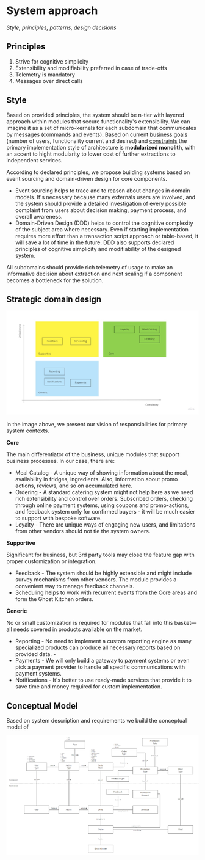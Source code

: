 # System approach 

_Style, principles, patterns, design decisions_

## Principles

1. Strive for cognitive simplicity 
2. Extensibility and modifiability preferred in case of trade-offs  
3. Telemetry is mandatory
4. Messages over direct calls

## Style

Based on provided principles, the system should be n-tier with layered approach within modules that secure functionality's extensibility. We can imagine it as a set of micro-kernels for each subdomain that communicates by messages (commands and events). Based on current [business goals](https://github.com/ldynia/archcolider/blob/master/Business%20goal%20and%20scope.md) (number of users, functionality current and desired) and [constraints](https://github.com/ldynia/archcolider/blob/master/Constraints.md) the primary implementation style of architecture is **modularized monolith**, with an accent to hight modularity to lower cost of further extractions to independent services. 

According to declared principles, we propose building systems based on event sourcing and domain-driven design for core components. 
- Event sourcing helps to trace and to reason about changes in domain models. It's necessary because many externals users are involved, and the system should provide a detailed investigation of every possible complaint from users about decision making, payment process, and overall awareness. 
- Domain-Driven Design (DDD) helps to control the cognitive complexity of the subject area where necessary. Even if starting implementation requires more effort than a transaction script approach or table-based, it will save a lot of time in the future. DDD also supports declared principles of cognitive simplicity and modifiability of the designed system.  

All subdomains should provide rich telemetry of usage to make an informative decision about extraction and next scaling if a component becomes a bottleneck for the solution. 

## Strategic domain design 

![Strategic Domain Design](/img/FF_StrategicDomainDesign.jpg)

In the image above, we present our vision of responsibilities for primary system contexts. 

**Core** 

The main differentiator of the business, unique modules that support business processes. In our case, there are: 
- Meal Catalog - A unique way of showing information about the meal, availability in fridges, ingredients. Also, information about promo actions, reviews, and so on accumulated here. 
- Ordering - A standard catering system might not help here as we need rich extensibility and control over orders. Subscribed orders, checking through online payment systems, using coupons and promo-actions, and feedback system only for confirmed buyers - it will be much easier to support with bespoke software. 
- Loyalty - There are unique ways of engaging new users, and limitations from other vendors should not tie the system owners. 

**Supportive**

Significant for business, but 3rd party tools may close the feature gap with proper customization or integration. 
- Feedback - The system should be highly extensible and might include survey mechanisms from other vendors.  The module provides a convenient way to manage feedback channels. 
- Scheduling helps to work with recurrent events from the Core areas and form the Ghost Kitchen orders. 

**Generic**

No or small customization is required for modules that fall into this basket—all needs covered in products available on the market. 
- Reporting - No need to implement a custom reporting engine as many specialized products can produce all necessary reports based on provided data. -
- Payments - We will only build a gateway to payment systems or even pick a payment provider to handle all specific communications with payment systems. 
- Notifications - It's better to use ready-made services that provide it to save time and money required for custom implementation. 

## Conceptual Model

Based on system description and requirements we build the conceptual model of 

![Metamodel](/img/FF_Metamodel.png)
